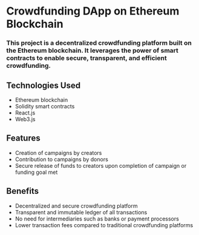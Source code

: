# Crowdfunding DApp on Ethereum Blockchain

### This project is a decentralized crowdfunding platform built on the Ethereum blockchain. It leverages the power of smart contracts to enable secure, transparent, and efficient crowdfunding.


## Technologies Used

- Ethereum blockchain
- Solidity smart contracts
- React.js
- Web3.js

## Features

- Creation of campaigns by creators
- Contribution to campaigns by donors
- Secure release of funds to creators 
upon completion of campaign or funding goal met



## Benefits

- Decentralized and secure crowdfunding platform
- Transparent and immutable ledger of all transactions
- No need for intermediaries such as banks or payment processors
- Lower transaction fees compared to traditional crowdfunding platforms

